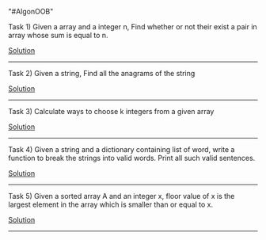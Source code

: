 "#AlgonOOB" 
 
 Task 1) Given a array and a integer n, Find whether or not their exist a pair in array whose sum is equal to n.
 
 [Solution](https://github.com/KKhushhalR2405/AlgoNOOB/blob/master/two-array-sum.py)
 
 ----------------------------------------------------------------------------------------------------------------------------------------------------------------------------------

 Task 2) Given a string, Find all the anagrams of the string
 
 [Solution](https://github.com/KKhushhalR2405/AlgoNOOB/blob/master/anagram%20of%20string.py)
 
 ----------------------------------------------------------------------------------------------------------------------------------------------------------------------------------

 Task 3) Calculate ways to choose k integers from a given array
 
 [Solution](https://github.com/KKhushhalR2405/AlgoNOOB/blob/master/ways%20to%20choose%20k%20integres%20from%20array.py)
 
 ----------------------------------------------------------------------------------------------------------------------------------------------------------------------------------

 Task 4) Given a string and a dictionary containing list of word, write a function to break the strings into valid words. Print all such valid sentences.
 
 [Solution](https://github.com/KKhushhalR2405/AlgoNOOB/blob/master/word%20break.py)
 
 ----------------------------------------------------------------------------------------------------------------------------------------------------------------------------------

Task 5) Given a sorted array A and an integer x, floor value of x is the largest element in the array which is smaller than or equal to x.
 
 [Solution](https://github.com/KKhushhalR2405/AlgoNOOB/blob/master/word%20break.py)
 
 ----------------------------------------------------------------------------------------------------------------------------------------------------------------------------------
